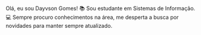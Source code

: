 Olá, eu sou Dayvson Gomes!
📚 Sou estudante em Sistemas de Informação.
💻 Sempre procuro conhecimentos na área, me desperta a busca por novidades para manter sempre atualizado.

